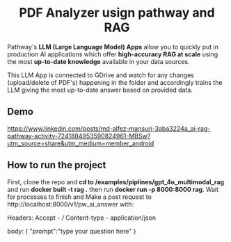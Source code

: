 <div align="center">

# PDF Analyzer usign pathway and RAG
</div>

Pathway's **LLM (Large Language Model) Apps** allow you to quickly put in production AI applications which offer **high-accuracy RAG at scale** using the most **up-to-date knowledge** available in your data sources.

This LLM App is connected to GDrive and watch for any changes (upload/delete of PDF's) happening in the folder and accordingly trains the LLM giving the most up-to-date answer based on provided data.

## Demo
https://www.linkedin.com/posts/md-alfez-mansuri-3aba3224a_ai-rag-pathway-activity-7241884953590824961-MBSw?utm_source=share&utm_medium=member_android

## How to run the project
First, clone the repo and **cd to /examples/piplines/gpt_4o_multimodal_rag** and run **docker built -t rag .** then run **docker run -p 8000:8000 rag**. Wait for processes to finish and Make a post request to http://localhost:8000/v1/pw_ai_answer with:

Headers:
Accept - */*
Content-type - application/json

body:
{
  "prompt":"type your question here"
}

